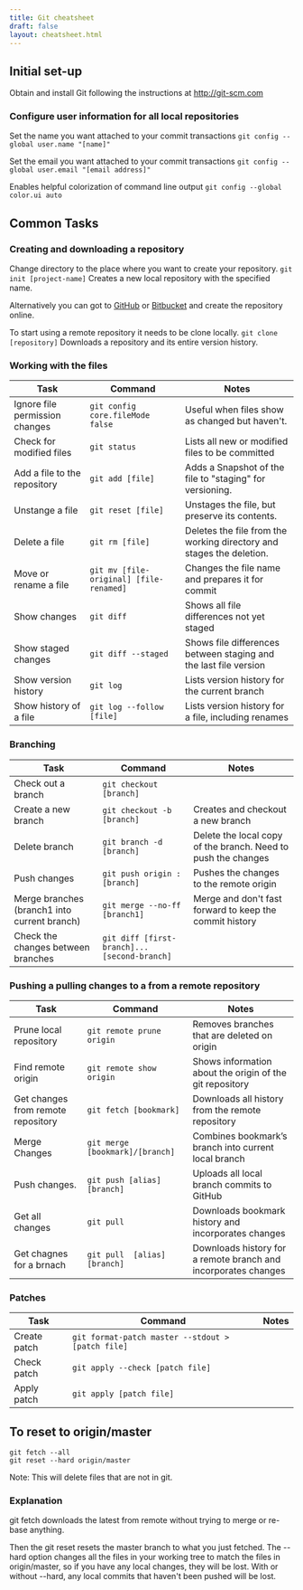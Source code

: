```yaml
---
title: Git cheatsheet
draft: false
layout: cheatsheet.html
---
```

## Initial set-up

Obtain and install Git following the instructions at http://git-scm.com

### Configure user information for all local repositories

Set the name you want attached to your commit transactions
`git config --global user.name "[name]"`

Set the email you want attached to your commit transactions
`git config --global user.email "[email address]"`

Enables helpful colorization of command line output
`git config --global color.ui auto`

## Common Tasks

### Creating and downloading a repository

Change directory to the place where you want to create your repository.
`git init [project-name]` Creates a new local repository with the specified name.

Alternatively you can got to [GitHub](https://github.com) or [Bitbucket](https://bitbucket.org/) and create the repository online.

To start using a remote repository it needs to be clone locally.
`git clone [repository]`   Downloads a repository and its entire version history.

### Working with the files

|Task                          |Command                         |Notes                                                    |
|------------------------------|--------------------------------|---------------------------------------------------------|
|Ignore file permission changes|`git config core.fileMode false`|Useful when files show as changed but haven't.           |
|Check for modified files      |`git status`                    |Lists all new or modified files to be committed          |
|Add a file to the repository  |`git add [file]`                |Adds a Snapshot of the file to "staging" for versioning. |
|Unstange a file               |`git reset [file]`              |Unstages the file, but preserve its contents.            |
|Delete a file                 |`git rm [file]`                 |Deletes the file from the working directory and stages the deletion.|
|Move or rename a file         |`git mv [file-original] [file-renamed]`|Changes the file name and prepares it for commit  |
|Show changes                  |`git diff`                      |Shows all file differences not yet staged                |
|Show staged changes           |`git diff --staged`             |Shows file differences between staging and the last file version|
|Show version history          |`git log`                       |Lists version history for the current branch             |
|Show history of a file        |`git log --follow [file]`       |Lists version history for a file, including renames      |


### Branching

|Task                  |Command                    |Notes                                                          |
|----------------------|---------------------------|---------------------------------------------------------------|
|Check out a branch    |`git checkout [branch]`    |                                                               |
|Create a new branch   |`git checkout -b [branch]` |Creates and checkout a new branch                              |
|Delete branch         |`git branch -d [branch]`   |Delete the local copy of the branch. Need to push the changes  |
|Push changes          |`git push origin :[branch]`|Pushes the changes to the remote origin                        |
|Merge branches (branch1 into current branch)|`git merge --no-ff [branch1]`|Merge and don't fast forward to keep the commit history|
|Check the changes between branches|`git diff [first-branch]...[second-branch]`|                                   |

### Pushing a pulling changes to a from a remote repository

|Task                  |Command                        |Notes                                                          |
|----------------------|-------------------------------|---------------------------------------------------------------|
|Prune local repository|`git remote prune origin`      |Removes branches that are deleted on origin                    |
|Find remote origin    |`git remote show origin`       |Shows information about the origin of the git repository       |
|Get changes from remote repository|`git fetch [bookmark]`|Downloads all history from the remote repository            |
|Merge Changes         |`git merge [bookmark]/[branch]`|Combines bookmark’s branch into current local branch           |
|Push changes.         |`git push [alias] [branch]`    |Uploads all local branch commits to GitHub                     |
|Get all changes       |`git pull`                     |Downloads bookmark history and incorporates changes            |
|Get chagnes for a brnach|`git pull  [alias] [branch]` |Downloads history for a remote branch and incorporates changes |

### Patches

|Task                  |Command                    |Notes                                                          |
|----------------------|---------------------------|---------------------------------------------------------------|
|Create patch          |`git format-patch master --stdout > [patch file]`|                                         |
|Check patch           |`git apply --check [patch file]`|                                                          |
|Apply patch           |`git apply [patch file]`   |                                                               |

## To reset to origin/master

```
git fetch --all
git reset --hard origin/master
```

Note:
    This will delete files that are not in git.

### Explanation

git fetch downloads the latest from remote without trying to merge or re-base anything.

Then the git reset resets the master branch to what you just fetched. The --hard option changes all the files in your working tree to match the files in origin/master, so if you have any local changes, they will be lost. With or without --hard, any local commits that haven't been pushed will be lost.
